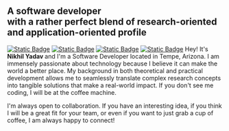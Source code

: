 ## A software developer <br> with a rather perfect blend of research-oriented and application-oriented profile
[![Static Badge](https://img.shields.io/badge/-My_Portfolio-white?style=for-the-badge&logo=opslevel&logoColor=black&color=white&link=https%3A%2F%2Fsimplysudhanshu.github.io%2F)](https://nikhil2698.github.io/Nikhil-Yadav/)
[![Static Badge](https://img.shields.io/badge/-LinkedIn-0e76a8?style=for-the-badge&logo=LinkedIn&color=0e76a8&link=https%3A%2F%2Fwww.linkedin.com%2Fin%2Fsudhanshu-kulkarni%2F)](https://www.linkedin.com/in/nikhil-yadav-a7a6b3153/) 
[![Static Badge](https://img.shields.io/badge/-E--mail-red?style=for-the-badge&logo=Gmail&logoColor=white&color=red&link=mailto%3Asudhanshu.kulkarni.13%40gmail.com)](mailto:nikhilyadav2698@gmail.com)
[![Static Badge](https://img.shields.io/badge/-Resume-white?style=for-the-badge&logo=readdotcv&logoColor=white&color=grey&link=https%3A%2F%2Fsimplysudhanshu.github.io%2Fassets%2Fpdf%2FSudhanshu%2520Kulkarni-Resume.pdf%23zoom%3D120)](https://nikhil2698.github.io/Nikhil-Yadav/assets/pdf/Nikhil_Resume.pdf#zoom=120)
Hey! It's <strong> Nikhil Yadav </strong> and I'm a Software Developer located in Tempe, Arizona. I am immensely passionate about technology because I believe it can make the world a better place. My background in both theoretical and practical development allows me to seamlessly translate complex research concepts into tangible solutions that make a real-world impact. If you don't see me coding, I will be at the coffee machine.

I'm always open to collaboration. If you have an interesting idea, if you think I will be a great fit for your team, or even if you want to just grab a cup of coffee, I am always happy to connect!
